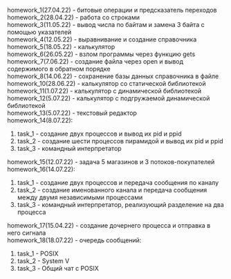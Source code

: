 homework_1(27.04.22) - битовые операции и предсказатель переходов  
homework_2(28.04.22) - работа со строками  
homework_3(11.05.22) - вывод числа по байтам и замена 3 байта с помощью указателей  
homework_4(12.05.22) - выравнивание и создание справочника  
homework_5(18.05.22) - калькулятор  
homework_6(26.05.22) - взлом программы через функцию gets  
homework_7(7.06.22) - создание файла через open и вывод содержимого в обратном порядке  
homework_8(14.06.22) - сохранение базы данных справочника в файле  
homework_10(28.06.22) - калькулятор со статической библиотекой  
homework_11(1.07.22) - калькулятор с динамической библиотекой  
homework_12(5.07.22) - калькулятор с подгружаемой динамической библиотекой  
homework_13(5.07.22) - текстовый редактор  
homework_14(8.07.22):  
1. task_1 - создание двух процессов и вывод их pid и ppid  
2. task_2 - создание шести процессов пирамидой и вывод их pid и ppid  
3. task_3 - командный интерпретатор  

homework_15(12.07.22) - задача 5 магазинов и 3 потоков-покупателей  
homework_16(14.07.22):  
1. task_1 - создание двух процессов и передача сообщения по каналу  
2. task_2 - создание именованного канала и передача сообщения между двумя независимыми процессами  
3. task_3 - командный интерпретатор, реализующий разделение на два процесса  

homework_17(15.04.22) - создание дочернего процесса и отправка в него сигнала  
homework_18(18.07.22) - очередь сообщений:  
1. task_1 - POSIX  
2. task_2 - System V  
3. task_3 - Общий чат с POSIX  


